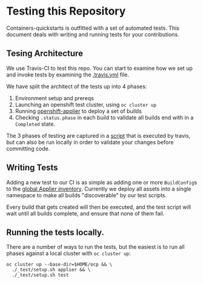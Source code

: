 # Testing this Repository

Containers-quickstarts is outfitted with a set of automated tests. This document deals with writing and running tests for your contributions.

## Tesing Architecture

We use Travis-CI to test this repo. You can start to examine how we set up and invoke tests by examining the [.travis.yml](/.travis.yml) file.

We have split the architect of the tests up into 4 phases:

1. Environment setup and prereqs
2. Launching an openshift test cluster, using `oc cluster up`
3. Running [openshift-applier](https://github.com/redhat-cop/openshift-applier) to deploy a set of builds
4. Checking `.status.phase` in each build to validate all builds end with in a `Completed` state.

The 3 phases of testing are captured in a [script](/_test/setup.sh) that is executed by travis, but can also be run locally in order to validate your changes before committing code.

## Writing Tests

Adding a new test to our CI is as simple as adding one or more `BuildConfig`s to the [global Applier inventory](/.applier). Currently we deploy all assets into a single namespace to make all builds "discoverable" by our test scripts.

Every build that gets created will then be executed, and the test script will wait until all builds complete, and ensure that none of them fail.

## Running the tests locally.

There are a number of ways to run the tests, but the easiest is to run all phases against a local cluster with `oc cluster up`:

```
oc cluster up --base-dir=$HOME/ocp && \
  ./_test/setup.sh applier && \
  ./_test/setup.sh test
```
